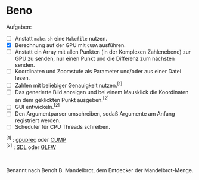 # Beno

Aufgaben:

- [ ] Anstatt `make.sh` eine `Makefile` nutzen.
- [x] Berechnung auf der GPU mit `CUDA` ausführen.
- [ ] Anstatt ein Array mit allen Punkten (in der Komplexen Zahlenebene) zur GPU zu senden, nur einen Punkt und die Differenz zum nächsten senden.
- [ ] Koordinaten und Zoomstufe als Parameter und/oder aus einer Datei lesen.
- [ ] Zahlen mit beliebiger Genauigkeit nutzen.<sup>[1]</sup>
- [ ] Das generierte Bild anzeigen und bei einem Mausklick die Koordinaten an dem geklickten Punkt ausgeben.<sup>[2]</sup>
- [ ] GUI entwickeln.<sup>[2]</sup>
- [ ] Den Argumentparser umschreiben, sodaß Argumente am Anfang registriert werden.
- [ ] Scheduler für CPU Threads schreiben.

<sup>[1]</sup> : [gpuprec](https://code.google.com/archive/p/gpuprec/) oder [CUMP](https://github.com/skystar0227/CUMP)  
<sup>[2]</sup> : [SDL](http://www.libsdl.org/) oder [GLFW](https://www.glfw.org/)

<br/>

Benannt nach Benoît B. Mandelbrot, dem Entdecker der Mandelbrot-Menge.
